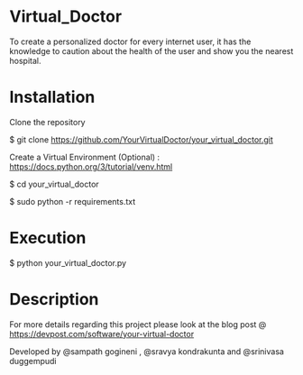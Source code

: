 # Virtual_Doctor
To create a personalized doctor for every internet user, it has the knowledge to caution about the health of the user and show you the nearest hospital.

# Installation 

Clone the repository

$ git clone https://github.com/YourVirtualDoctor/your_virtual_doctor.git

Create a Virtual Environment (Optional) : https://docs.python.org/3/tutorial/venv.html

$ cd your_virtual_doctor

$ sudo python -r requirements.txt

# Execution

$ python your_virtual_doctor.py

# Description

For more details regarding this project please look at the blog post @ https://devpost.com/software/your-virtual-doctor

Developed by @sampath gogineni , @sravya kondrakunta and @srinivasa duggempudi
